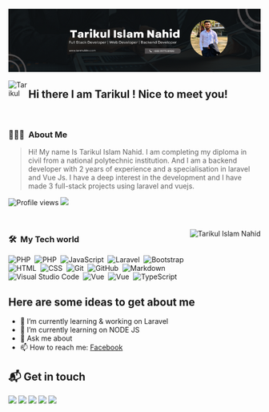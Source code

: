 ![Tarikul Islam Nahid Banner](https://github.com/tarikulIslamNahid/tarikulIslamNahid/blob/main/tarikulIslamNahid.png)

<img alt="Tarikul" src="https://c.tenor.com/z2xJqhCpneIAAAAM/wave-hand.gif" width='40' align="left"/>  <h2>  Hi there   I am Tarikul ! Nice to meet you!</h2>

&nbsp;

### 👨🏻‍💻 &nbsp;About Me

> Hi! My name Is Tarikul Islam Nahid. I am completing my diploma in civil from a national polytechnic institution. And I am a backend developer with 2 years of experience  and a specialisation in laravel and Vue Js.  I have a deep interest in the development and I have made 3 full-stack projects using laravel and vuejs.
&nbsp;


![Profile views](https://gpvc.arturio.dev/tarikulIslamNahid)  <img src="https://img.shields.io/github/followers/tarikulIslamNahid?label=Follow" style=" float:left, margin-right:10px" />

&nbsp;

 <img alt="Tarikul Islam Nahid" src="https://github-readme-stats.vercel.app/api/top-langs/?username=tarikulIslamNahid&theme=blue-green" align="right"/>


### 🛠 &nbsp;My Tech world


![PHP](https://img.shields.io/badge/-PHP-05122A?style=flat&logo=php)&nbsp;
![PHP](https://img.shields.io/badge/-Mysql-05122A?style=flat&logo=mysql)&nbsp;
![JavaScript](https://img.shields.io/badge/-JavaScript-05122A?style=flat&logo=javascript)&nbsp;
![Laravel](https://img.shields.io/badge/-Laravel-05122A?style=flat&logo=laravel)&nbsp;
![Bootstrap](https://img.shields.io/badge/-Bootstrap-05122A?style=flat&logo=bootstrap&logoColor=563D7C)\
![HTML](https://img.shields.io/badge/-HTML-05122A?style=flat&logo=HTML5)&nbsp;
![CSS](https://img.shields.io/badge/-CSS-05122A?style=flat&logo=CSS3&logoColor=1572B6)&nbsp;
![Git](https://img.shields.io/badge/-Git-05122A?style=flat&logo=git)&nbsp;
![GitHub](https://img.shields.io/badge/-GitHub-05122A?style=flat&logo=github)&nbsp;
![Markdown](https://img.shields.io/badge/-Markdown-05122A?style=flat&logo=markdown)\
![Visual Studio Code](https://img.shields.io/badge/-Visual%20Studio%20Code-05122A?style=flat&logo=visual-studio-code&logoColor=007ACC)&nbsp;
![Vue](https://img.shields.io/badge/-Vue.Js-05122A?style=flat&logo=vue.js)&nbsp;
![Vue](https://img.shields.io/badge/-Nuxt.Js-05122A?style=flat&logo=nuxt.js)&nbsp;
![TypeScript](https://img.shields.io/badge/-Tailwind-05122A?style=flat&logo=tailwindcss)&nbsp;

## Here are some ideas to get about me
- 🔭 I’m currently learning & working on Laravel
- 🌱 I’m currently learning on NODE JS 
- 💬 Ask me about 
- 📫 How to reach me: [Facebook](https://facebook.com/md.tarekul.313)

## 📬 Get in touch
<p align="left">
<a href="https://www.tarekuldev.com"><img src="https://img.shields.io/badge/-tarekuldev.com-3423A6?style=flat&logo=Google-Chrome&logoColor=white"/></a>
<a href="https://www.linkedin.com/in/muniraakter/"><img src="https://img.shields.io/badge/-Tarikul%20Islam%20Nahid-0077B5?style=flat&logo=Linkedin&logoColor=white"/></a>
<a href="mailto:tarikulislamnahid15@gmail.com"><img src="https://img.shields.io/badge/-tarikulislamnahid15@gmail.com-D14836?style=flat&logo=Gmail&logoColor=white"/></a>
<a href="https://www.facebook.com/md.tarekul.313"><img src="https://img.shields.io/badge/-@TarikulIslamNahid-4267B2?style=flat&logo=Facebook&logoColor=white"/></a>
<a href="https://www.instagram.com/tarikulislamnahid/"><img src="https://img.shields.io/badge/-@TarikulIslam-8a3ab9?style=flat&logo=Instagram&logoColor=white"/></a>
</p>
